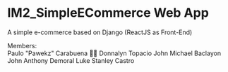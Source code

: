 # IM2_SimpleECommerce Web App
A simple e-commerce based on Django (ReactJS as Front-End)

Members:<br>
Paulo "Pawekz" Carabuena 👳‍♂️
Donnalyn Topacio
John Michael Baclayon
John Anthony Demoral
Luke Stanley Castro
